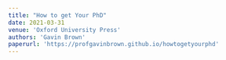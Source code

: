 ```yaml
---
title: "How to get Your PhD"
date: 2021-03-31
venue: 'Oxford University Press'
authors: 'Gavin Brown'
paperurl: 'https://profgavinbrown.github.io/howtogetyourphd'
---
```

